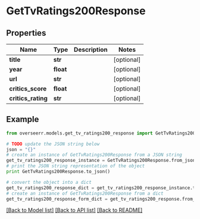 # GetTvRatings200Response


## Properties
Name | Type | Description | Notes
------------ | ------------- | ------------- | -------------
**title** | **str** |  | [optional] 
**year** | **float** |  | [optional] 
**url** | **str** |  | [optional] 
**critics_score** | **float** |  | [optional] 
**critics_rating** | **str** |  | [optional] 

## Example

```python
from overseerr.models.get_tv_ratings200_response import GetTvRatings200Response

# TODO update the JSON string below
json = "{}"
# create an instance of GetTvRatings200Response from a JSON string
get_tv_ratings200_response_instance = GetTvRatings200Response.from_json(json)
# print the JSON string representation of the object
print GetTvRatings200Response.to_json()

# convert the object into a dict
get_tv_ratings200_response_dict = get_tv_ratings200_response_instance.to_dict()
# create an instance of GetTvRatings200Response from a dict
get_tv_ratings200_response_form_dict = get_tv_ratings200_response.from_dict(get_tv_ratings200_response_dict)
```
[[Back to Model list]](../README.md#documentation-for-models) [[Back to API list]](../README.md#documentation-for-api-endpoints) [[Back to README]](../README.md)


